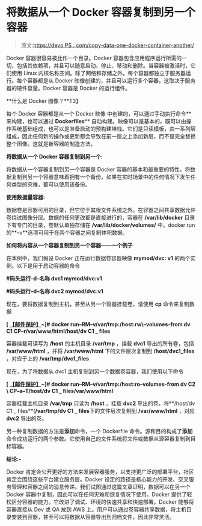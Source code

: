 # 将数据从一个 Docker 容器复制到另一个容器

> 原文:[https://devo PS . com/copy-data-one-docker-container-another/](https://devops.com/copying-data-one-docker-container-another/)

Docker 容器很容易被比作一个目录。Docker 容器包含应用程序运行所需的一切，包括其依赖项，并且可以随意启动、停止、移动和删除。当容器被激活时，它们使用 Linux 内核名称空间。除了网络和存储之外，每个容器都独立于服务器运行。每个容器都是从 Docker 映像创建的，并且可以运行多个容器，这取决于服务器的硬件容量。Docker 容器是 Docker 的运行组件。

**什么是 Docker 图像？**T3】

每个 Docker 容器都是从一个 Docker 映像 中创建的，可以通过手动执行命令**来构建，也可以通过 **Dockerfiles**** 自动构建。映像可以是基本的，既可以由操作系统基础组成，也可以是准备启动的预构建堆栈。它们是只读模板，由一系列层组成，因此任何新的操作或更新都会导致在前一层之上添加新层，而不是完全替换整个图像。这就是新容器的制造方法。

**将数据从一个 Docker 容器复制到另一个:**

将数据从一个容器复制到另一个容器是 Docker 容器的基本和最重要的特性。将数据复制到另一个容器意味着拥有一个备份，如果在实时场景中的任何情况下发生任何类型的灾难，都可以使用该备份。

**使用数据量容器:**

数据卷是容器可用的目录，但它位于其根文件系统之外。在容器之间共享数据允许卷绕过图像分层。数据的任何更改都是直接进行的，容器在 **/var/lib/docker** 目录下有专门的目录，卷默认单独存储在 **/var/lib/docker/volumes/** 中。docker run 的**–v**选项可用于在两个容器之间复制体积数据。

**如何将内容从一个容器复制到另一个容器——一个例子**

在本例中，我们假设 Docker 正在运行数据卷容器映像 **mymod/dvc: v1** 的两个实例。以下是用于启动容器的命令

****#码头运行–d–名称 dvc1 mymod/dvc:v1****

****#码头运行–d–名称 dvc2 mymod/dvc:v1****

现在，要将数据复制到主机，甚至从另一个容器挂载卷，请使用 **cp** 命令来复制数据

**[ [【邮件保护】](/cdn-cgi/l/email-protection)~]# docker run–RM–v/var/tmp:/host:rw\–volumes-from dv C1 CP–r/var/www/html/host/dv C1 _ files**

容器挂载可读写为 **/host** 的主机目录 **/var/tmp** ，挂载 **dvc1** 导出的所有卷，包括 **/var/www/html** ，并将 **/var/www/html** 下的文件层次复制到 **/host/dvc1_files** ，对应于上的 **/var/tmp/dvc1_files**

现在，为了将数据从 dvc1 主机复制到另一个数据卷容器，我们使用以下命令

**[ [【邮件保护】](/cdn-cgi/l/email-protection)~]# docker run–RM–v/var/tmp:/host:ro–volumes-from dv C2 \ CP–a–T/host/dv C1 _ files/var/www/html**

容器挂载主机目录 **/var/tmp** 只读为 **/host** ，挂载 **dvc2** 导出的卷，将**/host/dv C1 _ files**(**/var/tmp/dv C1 _ files**下的文件层次复制到 **/var/www/html** ，对应 **dvc2** 导出的卷。

另一种复制数据的方法是**添加**命令，一个 Dockerfile 命令。源和目的构成了**添加**命令成功运行的两个参数。它使用自己的文件系统将文件或数据从源容器复制到目标容器。

**结论:-**

Docker 肯定会公开更好的方法来发展容器服务，以支持更广泛的部署平台，社区肯定会围绕这些平台建立服务层。Docker 设定的路径是核心能力的开发、交叉服务管理和容器之间的消息传递。我们试图通过这篇文章证明，数据可以在另一个 Docker 容器中复制，因此可以在任何灾难和恢复情况下使用。Docker 提供了轻松区分容器的能力。它改进了调试、环境的快速共享和快速部署。Docker 能够将容器直接从 Dev 或 QA 放到 AWS 上。用户可以通过卷容器共享数据，将主机目录安装到容器，甚至可以将数据从容器导出到归档文件，因此非常灵活。
